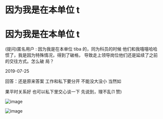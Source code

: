 # 因为我是在本单位 t

# 因为我是在本单位 t

(提问)匿名用户 : 因为我是在本单位 tiba 的，同为科员的时候 他们和我嘻嘻哈哈惯了，我是因为特殊情况，得到了破格， 导致走上领导岗位他们还是延续了之前的交往方式。怎么破 局？

2019-07-25

回答：还是原来答案 工作和私下要分开 不能没大没小 当然如

果平时关系好 也可以私下里交心谈一下 先说到，理不乱(1 赞)

![image](img/Image_167.png)

![image](img/Image_168.png)
